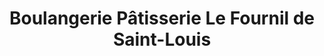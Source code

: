 ---
title: "Boulangerie Pâtisserie Le Fournil de Saint-Louis"
url: /marignane/boulangerie-patisserie-le-fournil-de-saint-louis/
shop: boulangerie
---